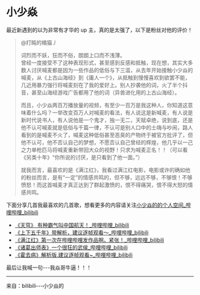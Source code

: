
# 小少焱

最近新遇到的以为非常有才华的 up 主，真的是太强了，以下是粉丝对他的评价！

> @打盹的橘猫丿
> 
> 词烈而不妖，狂而不俗，朗朗上口而不浅薄。  
> 曾经一度接受不了这种表现形式，甚至感到反感和抵触，现在想，其实大多数人讨厌喊麦都是因为一些作品的低俗与下三滥，从去年开始接触小少焱的喊麦，从《上古山海经》到《庸人一个》，从抵触到慢慢喜欢到欲罢不能，几近用暴力强行将喊麦刻在了我的爱好上。别人抄袭他的词，火了半个抖音，甚至山海经游戏广告都用了他的词（异兽进化用的上古山海经）。  
>   
> 而且，小少焱两百万播放量的视频，有至少一百万是我这种人，你知道这意味着什么吗？一举改变百万人对喊麦的看法，有人说这是新喊麦，有人说是新时代说书人，有人说他是一个鬼才，独一无二，天赋卓绝，说到底，还是他不认可喊麦就是低俗与千篇一律，不认可是别人口中的土嗨与吵闹，路人看到的是喊麦不火了，喊麦这种低俗甚至恶臭的产物终于被官方批评了，但他不认可，他不否认自己的梦想，不愿否认自己曾经的辉煌，他几乎以一己之力单枪匹马将喊麦重新带回大众的视野！只求为喊麦正名！！（可以看《另类十年》“你所说的讨厌，是只看到了他一面。”）  
> 
> 就我而言，最喜欢的是《满江红》，我看过满江红电影，电影或许的确如他的粉丝而言，是有“一定”的情感共鸣的，但不够，远远不够，不够恨！不够愤怒！而这首喊麦才真正达到了群起激愤的，恨不得痛哭，恨不得大怒的情感共鸣。

下面分享几首我最喜欢的几首歌，想看更多的内容请关注[小少焱的的个人空间_哔哩哔哩_bilibili](https://space.bilibili.com/457027794)

- [《天穹》 有种霸气叫中国航天！_哔哩哔哩_bilibili](https://www.bilibili.com/video/BV1Po4y177M1/?spm_id_from=333.999.0.0)
- [《上下五千年》带解析，建议逐帧观看～_哔哩哔哩_bilibili](https://www.bilibili.com/video/BV1Rc41157go/?spm_id_from=333.999.0.0)
- [《满江红》第一次在哔哩哔哩发作品啊。紧张！_哔哩哔哩_bilibili](https://www.bilibili.com/video/BV1F24y1u7kY/?spm_id_from=333.999.0.0)
- [《诸葛出师表》一个很狂的武侯_哔哩哔哩_bilibili](https://www.bilibili.com/video/BV11a4y1M7nW/?spm_id_from=333.999.0.0)
- [《霍去病》解析版.建议逐帧观看~_哔哩哔哩_bilibili](https://www.bilibili.com/video/BV1sT411x798/?spm_id_from=333.999.0.0)

最后让我喊一句---我焱哥牛逼！！！

---

来自：bilibili---小少焱的